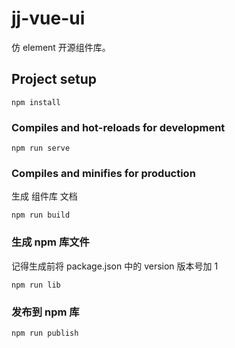 # jj-vue-ui

仿 element 开源组件库。

## Project setup
```
npm install
```

### Compiles and hot-reloads for development
```
npm run serve
```

### Compiles and minifies for production
生成 组件库 文档
```
npm run build
```

### 生成 npm 库文件
记得生成前将 package.json 中的 version 版本号加 1
```
npm run lib
```

### 发布到 npm 库
```
npm run publish
```
